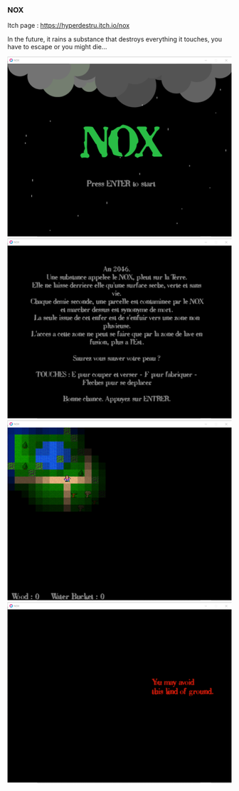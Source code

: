 ### NOX

Itch page : https://hyperdestru.itch.io/nox

In the future, it rains a substance that destroys everything it touches, you have to escape or you might die...

![Screenshot](screenshots/nox-1.png)
![Screenshot](screenshots/nox-2.png)
![Screenshot](screenshots/nox-3.png)
![Screenshot](screenshots/nox-4.png)
